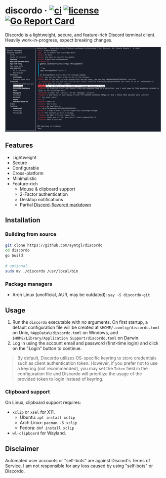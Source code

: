 # discordo &middot; [![ci](https://github.com/ayntgl/discordo/actions/workflows/ci.yml/badge.svg)](https://github.com/ayntgl/discordo/actions/workflows/ci.yml) [![license](https://img.shields.io/badge/license-MIT-blue.svg)](https://github.com/ayntgl/discordo/blob/master/LICENSE) [![Go Report Card](https://goreportcard.com/badge/github.com/ayntgl/discordo)](https://goreportcard.com/report/github.com/ayntgl/discordo)

Discordo is a lightweight, secure, and feature-rich Discord terminal client. Heavily work-in-progress, expect breaking changes.

![Preview](.github/preview.png)

## Features

- Lightweight
- Secure
- Configurable
- Cross-platform
- Minimalistic
- Feature-rich
  - Mouse & clipboard support
  - 2-Factor authentication
  - Desktop notifications
  - Partial [Discord-flavored markdown](https://support.discord.com/hc/en-us/articles/210298617-Markdown-Text-101-Chat-Formatting-Bold-Italic-Underline-)

## Installation

### Building from source

```bash
git clone https://github.com/ayntgl/discordo
cd discordo
go build

# optional
sudo mv ./discordo /usr/local/bin
```

### Package managers

- Arch Linux (unofficial, AUR, may be outdated): `yay -S discordo-git`

## Usage

1. Run the `discordo` executable with no arguments. On first startup, a default configuration file will be created at `$HOME/.config/discordo.toml` on Unix, `%AppData%/discordo.toml` on Windows, and `$HOME/Library/Application Support/discordo.toml` on Darwin.
2. Log in using the account email and password (first-time login) and click on the "Login" button to continue.

> By default, Discordo utilizes OS-specific keyring to store credentials such as client authentication token. However, if you prefer not to use a keyring (not recommended), you may set the `Token` field in the configuration file and Discordo will prioritize the usage of the provided token to login instead of keyring.

### Clipboard support

On Linux, clipboard support requires:

- `xclip` or `xsel` for X11.
  - Ubuntu: `apt install xclip`
  - Arch Linux: `pacman -S xclip`
  - Fedora: `dnf install xclip`
- `wl-clipboard` for Wayland.

## Disclaimer

Automated user accounts or "self-bots" are against Discord's Terms of Service. I am not responsible for any loss caused by using "self-bots" or Discordo.
